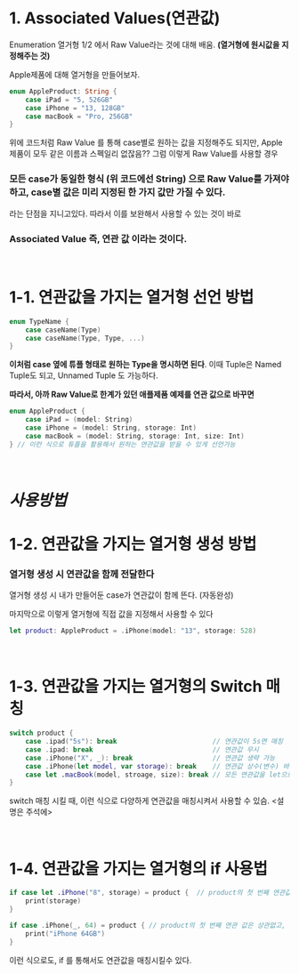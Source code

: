 
# 1. Associated Values(연관값)

Enumeration 열거형 1/2 에서 Raw Value라는 것에 대해 배움. **(열거형에 원시값을 지정해주는 것)**

Apple제품에 대해 열거형을 만들어보자.

```swift
enum AppleProduct: String {
    case iPad = "5, 526GB"
    case iPhone = "13, 128GB"
    case macBook = "Pro, 256GB"
}
```

위에 코드처럼 Raw Value 를 통해 case별로 원하는 값을 지정해주도 되지만,  Apple 제품이 모두 같은 이름과 스펙일리 없잖음?? 그럼 이렇게 Raw Value를 사용할 경우

### 모든 case가 동일한 형식 (위 코드에선 String) 으로 Raw Value를 가져야 하고, case별 값은 미리 지정된 한 가지 값만 가질 수 있다.

라는 단점을 지니고있다.  따라서 이를 보완해서 사용할 수 있는 것이 바로 

### Associated Value 즉, 연관 값 이라는 것이다.

</br>

# 1-1. 연관값을 가지는 열거형 선언 방법

```swift
enum TypeName {
    case caseName(Type)
	case caseName(Type, Type, ...)
}
```

**이처럼 case 옆에 튜플 형태로 원하는 Type을 명시하면 된다**.  이때 Tuple은 Named Tuple도 되고, Unnamed Tuple 도 가능하다.

**따라서, 아까 Raw Value로 한계가 있던 애플제품 예제를 연관 값으로 바꾸면**

```swift
enum AppleProduct {
	case iPad = (model: String)
	case iPhone = (model: String, storage: Int)
	case macBook = (model: String, storage: Int, size: Int)
} // 이런 식으로 튜플을 활용해서 원하는 연관값을 받을 수 있게 선언가능
```

</br>

# *사용방법*

# 1-2. 연관값을 가지는 열거형 생성 방법

### 열거형 생성 시 연관값을 함께 전달한다

열거형 생성 시 내가 만들어둔 case가 연관값이 함께 뜬다. (자동완성)

마지막으로 이렇게 열거형에 직접 값을 지정해서 사용할 수 있다

```swift
let product: AppleProduct = .iPhone(model: "13", storage: 528)
```

</br>

# 1-3. 연관값을 가지는 열거형의 Switch 매칭

```swift
switch product {
    case .ipad("5s"): break                        // 연관값이 5s면 매칭
    case .ipad: break                              // 연관값 무시
    case .iPhone("X", _): break                    // 연관값 생략 가능
    case .iPhone(let model, var storage): break    // 연관값 상수(변수) 바인딩
    case let .macBook(model, stroage, size): break // 모든 연관값을 let으로 바인딩 시 let을 맨 앞으로 뺄 수 있슴  
}

```

switch 매칭 시킬 때, 이런 식으로 다양하게 연관값을 매칭시켜서 사용할 수 있슴. <설명은 주석에>

</br>

# 1-4. 연관값을 가지는 열거형의 if 사용법

```swift
if case let .iPhone("8", storage) = product {  // product의 첫 번째 연관값이 "8" 이면 매칭
    print(storage)
}

if case .iPhone(_, 64) = product { // product의 첫 번째 연관 값은 상관없고, 두 번째 연관값이 64면 매칭
    print("iPhone 64GB")
}

```

이런 식으로도, if 를 통해서도 연관값을 매칭시킬수 있다.

